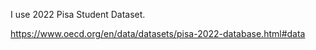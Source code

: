 I use 2022 Pisa Student Dataset.

https://www.oecd.org/en/data/datasets/pisa-2022-database.html#data
